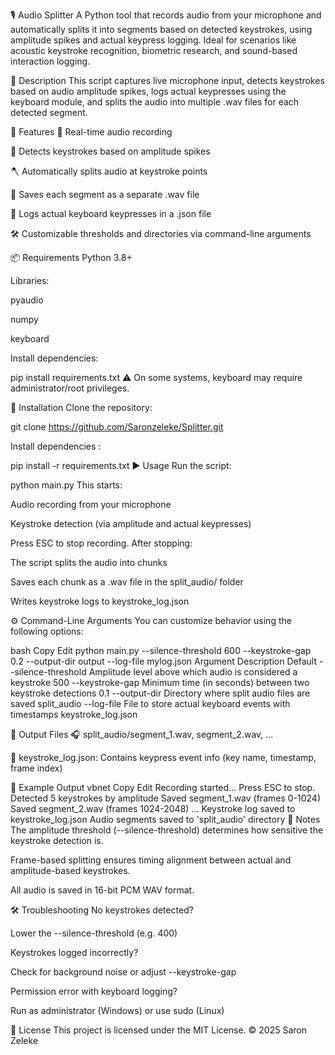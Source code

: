 🎙️ Audio Splitter
A Python tool that records audio from your microphone and automatically splits it into segments based on detected keystrokes, using amplitude spikes and actual keypress logging. Ideal for scenarios like acoustic keystroke recognition, biometric research, and sound-based interaction logging.

📌 Description
This script captures live microphone input, detects keystrokes based on audio amplitude spikes, logs actual keypresses using the keyboard module, and splits the audio into multiple .wav files for each detected segment.

🚀 Features
🔴 Real-time audio recording

🎯 Detects keystrokes based on amplitude spikes

🪓 Automatically splits audio at keystroke points

💾 Saves each segment as a separate .wav file

🧾 Logs actual keyboard keypresses in a .json file

🛠 Customizable thresholds and directories via command-line arguments

📦 Requirements
Python 3.8+

Libraries:

pyaudio

numpy

keyboard

Install dependencies:


pip install requirements.txt
⚠️ On some systems, keyboard may require administrator/root privileges.

🔧 Installation
Clone the repository:


git clone https://github.com/Saronzeleke/Splitter.git

Install dependencies :


pip install -r requirements.txt
▶️ Usage
Run the script:


python main.py
This starts:

Audio recording from your microphone

Keystroke detection (via amplitude and actual keypresses)

Press ESC to stop recording. After stopping:

The script splits the audio into chunks

Saves each chunk as a .wav file in the split_audio/ folder

Writes keystroke logs to keystroke_log.json

⚙️ Command-Line Arguments
You can customize behavior using the following options:

bash
Copy
Edit
python main.py --silence-threshold 600 --keystroke-gap 0.2 --output-dir output --log-file mylog.json
Argument	Description	Default
--silence-threshold	Amplitude level above which audio is considered a keystroke	500
--keystroke-gap	Minimum time (in seconds) between two keystroke detections	0.1
--output-dir	Directory where split audio files are saved	split_audio
--log-file	File to store actual keyboard events with timestamps	keystroke_log.json

📂 Output Files
🎧 split_audio/segment_1.wav, segment_2.wav, ...

🧾 keystroke_log.json: Contains keypress event info (key name, timestamp, frame index)

🧪 Example Output
vbnet
Copy
Edit
Recording started... Press ESC to stop.
Detected 5 keystrokes by amplitude
Saved segment_1.wav (frames 0-1024)
Saved segment_2.wav (frames 1024-2048)
...
Keystroke log saved to keystroke_log.json
Audio segments saved to 'split_audio' directory
📝 Notes
The amplitude threshold (--silence-threshold) determines how sensitive the keystroke detection is.

Frame-based splitting ensures timing alignment between actual and amplitude-based keystrokes.

All audio is saved in 16-bit PCM WAV format.

🛠 Troubleshooting
No keystrokes detected?

Lower the --silence-threshold (e.g. 400)

Keystrokes logged incorrectly?

Check for background noise or adjust --keystroke-gap

Permission error with keyboard logging?

Run as administrator (Windows) or use sudo (Linux)

📜 License
This project is licensed under the MIT License.
© 2025 Saron Zeleke

